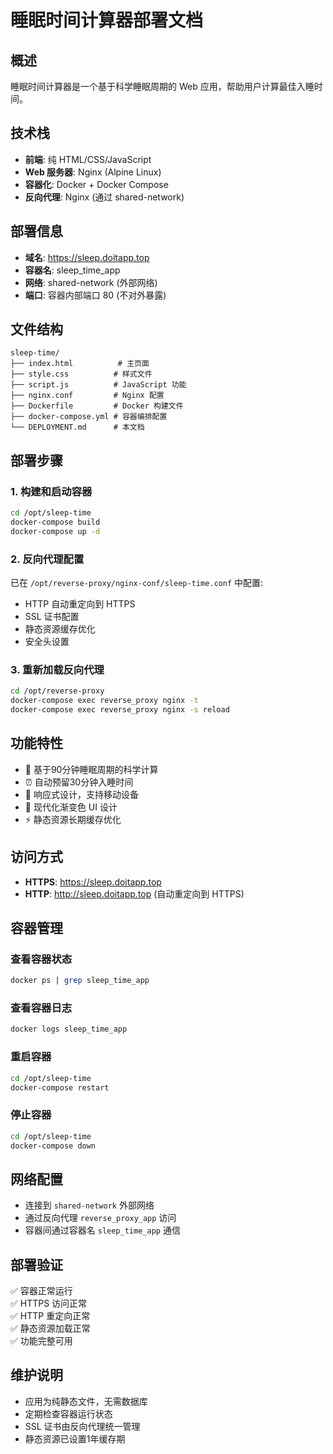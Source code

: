 # 睡眠时间计算器部署文档

## 概述
睡眠时间计算器是一个基于科学睡眠周期的 Web 应用，帮助用户计算最佳入睡时间。

## 技术栈
- **前端**: 纯 HTML/CSS/JavaScript
- **Web 服务器**: Nginx (Alpine Linux)
- **容器化**: Docker + Docker Compose
- **反向代理**: Nginx (通过 shared-network)

## 部署信息
- **域名**: https://sleep.doitapp.top
- **容器名**: sleep_time_app
- **网络**: shared-network (外部网络)
- **端口**: 容器内部端口 80 (不对外暴露)

## 文件结构
```
sleep-time/
├── index.html          # 主页面
├── style.css          # 样式文件
├── script.js          # JavaScript 功能
├── nginx.conf         # Nginx 配置
├── Dockerfile         # Docker 构建文件
├── docker-compose.yml # 容器编排配置
└── DEPLOYMENT.md      # 本文档
```

## 部署步骤

### 1. 构建和启动容器
```bash
cd /opt/sleep-time
docker-compose build
docker-compose up -d
```

### 2. 反向代理配置
已在 `/opt/reverse-proxy/nginx-conf/sleep-time.conf` 中配置:
- HTTP 自动重定向到 HTTPS
- SSL 证书配置
- 静态资源缓存优化
- 安全头设置

### 3. 重新加载反向代理
```bash
cd /opt/reverse-proxy
docker-compose exec reverse_proxy nginx -t
docker-compose exec reverse_proxy nginx -s reload
```

## 功能特性
- 🌙 基于90分钟睡眠周期的科学计算
- ⏰ 自动预留30分钟入睡时间
- 📱 响应式设计，支持移动设备
- 🎨 现代化渐变色 UI 设计
- ⚡ 静态资源长期缓存优化

## 访问方式
- **HTTPS**: https://sleep.doitapp.top
- **HTTP**: http://sleep.doitapp.top (自动重定向到 HTTPS)

## 容器管理

### 查看容器状态
```bash
docker ps | grep sleep_time_app
```

### 查看容器日志
```bash
docker logs sleep_time_app
```

### 重启容器
```bash
cd /opt/sleep-time
docker-compose restart
```

### 停止容器
```bash
cd /opt/sleep-time
docker-compose down
```

## 网络配置
- 连接到 `shared-network` 外部网络
- 通过反向代理 `reverse_proxy_app` 访问
- 容器间通过容器名 `sleep_time_app` 通信

## 部署验证
✅ 容器正常运行  
✅ HTTPS 访问正常  
✅ HTTP 重定向正常  
✅ 静态资源加载正常  
✅ 功能完整可用  

## 维护说明
- 应用为纯静态文件，无需数据库
- 定期检查容器运行状态
- SSL 证书由反向代理统一管理
- 静态资源已设置1年缓存期 
